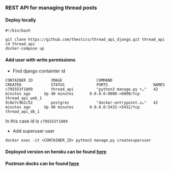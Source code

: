 ### REST API for managing thread posts

#### Deploy locally

```
#!/bin/bash

git clone https://github.com/thestics/thread_api_django.git thread_api
cd thread_api
docker-compose up
```

#### Add user with write permissions

- Find django containter id
```
CONTAINER ID        IMAGE               COMMAND                  CREATED             STATUS              PORTS                    NAMES
c795553f1809        thread_api          "python3 manage.py r…"   42 minutes ago      Up 40 minutes       0.0.0.0:8000->8000/tcp   thread_api_web_1
9c8e7c962c52        postgres            "docker-entrypoint.s…"   42 minutes ago      Up 40 minutes       0.0.0.0:5432->5432/tcp   thread_api_db_1
````
In this case id is `c795553f1809`

- Add superuser user
```
docker exec -it <CONTAINER_ID> python3 manage.py createsuperuser
```

#### Deployed version on heroku can be found [here](https://django-thread-rest-api.herokuapp.com/)

#### Postman docks can be found [here](https://documenter.getpostman.com/view/12017745/T17Na4aM?version=latest)